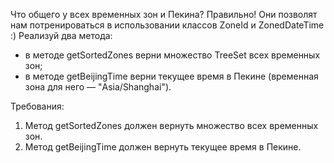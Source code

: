 
Что общего у всех временных зон и Пекина?
Правильно! Они позволят нам потренироваться в использовании классов ZoneId и ZonedDateTime :)
Реализуй два метода:
- в методе getSortedZones верни множество TreeSet всех временных зон;
- в методе getBeijingTime верни текущее время в Пекине (временная зона для него &mdash; &quot;Asia/Shanghai&quot;).


Требования:
1.	Метод getSortedZones должен вернуть множество всех временных зон.
2.	Метод getBeijingTime должен вернуть текущее время в Пекине.


